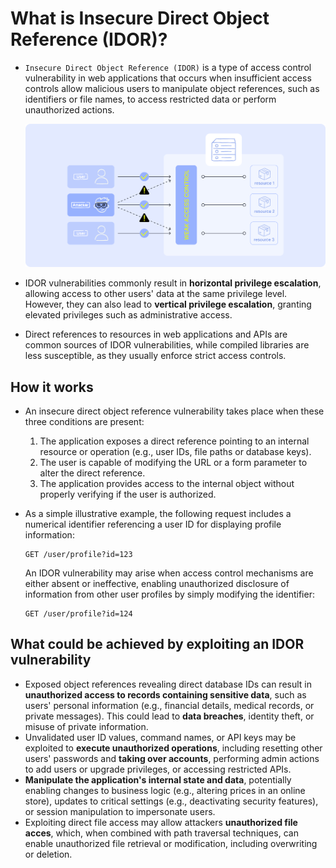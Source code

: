 # What is Insecure Direct Object Reference (IDOR)?

* `Insecure Direct Object Reference (IDOR)` is a type of access control vulnerability in web applications that occurs when insufficient access controls allow malicious users to manipulate object references, such as identifiers or file names, to access restricted data or perform unauthorized actions.

  ![IDOR overview][1]

* IDOR vulnerabilities commonly result in **horizontal privilege escalation**, allowing access to other users' data at the same privilege level. However, they can also lead to **vertical privilege escalation**, granting elevated privileges such as administrative access.
* Direct references to resources in web applications and APIs are common sources of IDOR vulnerabilities, while compiled libraries are less susceptible, as they usually enforce strict access controls.

## How it works

* An insecure direct object reference vulnerability takes place when these three conditions are present:
  1. The application exposes a direct reference pointing to an internal resource or operation (e.g., user IDs, file paths or database keys).
  1. The user is capable of modifying the URL or a form parameter to alter the direct reference.
  1. The application provides access to the internal object without properly verifying if the user is authorized.
* As a simple illustrative example, the following request includes a numerical identifier referencing a user ID for displaying profile information:

  ```http
  GET /user/profile?id=123
  ```

  An IDOR vulnerability may arise when access control mechanisms are either absent or ineffective, enabling unauthorized disclosure of information from other user profiles by simply modifying the identifier:

  ```http
  GET /user/profile?id=124
  ```

## What could be achieved by exploiting an IDOR vulnerability

* Exposed object references revealing direct database IDs can result in **unauthorized access to records containing sensitive data**, such as users' personal information (e.g., financial details, medical records, or private messages). This could lead to **data breaches**, identity theft, or misuse of private information.
* Unvalidated user ID values, command names, or API keys may be exploited to **execute unauthorized operations**, including resetting other users' passwords and **taking over accounts**, performing admin actions to add users or upgrade privileges, or accessing restricted APIs.
* **Manipulate the application's internal state and data**, potentially enabling changes to business logic (e.g., altering prices in an online store), updates to critical settings (e.g., deactivating security features), or session manipulation to impersonate users.
* Exploiting direct file access may allow attackers **unauthorized file acces**, which, when combined with path traversal techniques, can enable unauthorized file retrieval or modification, including overwriting or deletion.

[1]: /static/images/idor-overview.png
